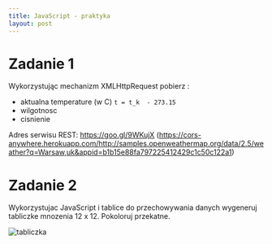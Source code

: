 ```yaml
---
title: JavaScript - praktyka
layout: post
---
```



# Zadanie 1

Wykorzystując mechanizm XMLHttpRequest pobierz :
 - aktualna temperature (w C) `t = t_k  - 273.15`
 - wilgotnosc 
 - cisnienie

Adres serwisu REST: https://goo.gl/9WKujX (https://cors-anywhere.herokuapp.com/http://samples.openweathermap.org/data/2.5/weather?q=Warsaw,uk&appid=b1b15e88fa797225412429c1c50c122a1)

# Zadanie 2

Wykorzystujac JavaScript i tablice do przechowywania danych wygeneruj tabliczke mnozenia 12 x 12. Pokoloruj przekatne.

![tabliczka](https://www.kblearningcenter.com/components/com_virtuemart/shop_image/product/full/168069.jpg)
